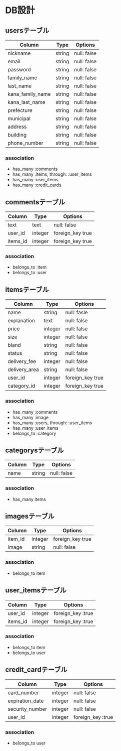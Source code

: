 # DB設計

## usersテーブル
|Column|Type|Options|
|------|----|-------|
|nickname|string|null: false|
|email|string|null: false|
|password|string|null: false|
|family_name|string|null: false|
|last_name|string|null: false|
|kana_family_name|string|null: false|
|kana_last_name|string|null: false|
|prefecture|string|null: false|
|municipal|string|null: false|
|address|string|null: false|
|building|string|null: false|
|phone_number|string|null: false|

### association
  - has_many :comments
  - has_many :items, through: :user_items
  - has_many :user_items
  - has_many :credit_cards

## commentsテーブル
|Column|Type|Options|
|------|----|-------|
|text|text|null: false|
|user_id|integer|foreign_key true|
|items_id|integer|foreign_key true|

### association
  - belongs_to :item
  - belongs_to :user

## itemsテーブル
|Column|Type|Options|
|------|----|-------|
|name|string|null: fasle|
|explanation|text|null: false|
|price|integer|null: false|
|size|integer|null: false|
|bland|string|null: false|
|status|string|null: false|
|delivery_fee|integer|null: false|
|delivery_area|string|null: false|
|user_id|integer|foreign_key true|
|category_id|integer|foreign_key true|

### association
  - has_many :comments
  - has_many :image
  - has_many :users, through: :user_items
  - has_many :user_items
  - belongs_to :category

## categorysテーブル
|Column|Type|Options|
|------|----|-------|
|name|string|null: false|

### association
  - has_many items

## imagesテーブル
|Column|Type|Options|
|------|----|-------|
|item_id|integer|foreign_key true|
|image|string|null: false|

### association
  - belongs_to item

## user_itemsテーブル
|Column|Type|Options|
|------|----|-------|
|user_id|integer|foreign_key :true|
|items_id|integer|foreign_key :true|

### association
  - belongs_to item
  - belongs_to user

## credit_cardテーブル
|Column|Type|Options|
|------|----|-------|
|card_number|integer|null: false|
|expiration_date|integer|null: false|
|security_number|integer|null: false|
|user_id|integer|foreign_key :true|

### association
  - belongs_to user



